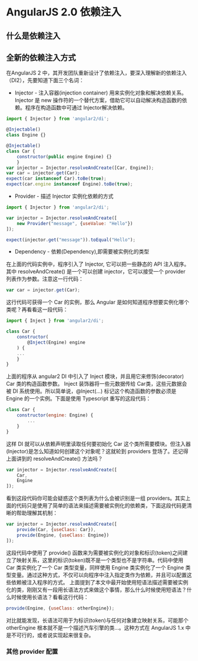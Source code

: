 # AngularJS 2.0 依赖注入

## 什么是依赖注入

## 全新的依赖注入方式
在AngularJS 2 中，其开发团队重新设计了依赖注入，要深入理解新的依赖注入（DI2），先要知道下面三个名词：

* Injector - 注入容器(injection container) 用来实例化对象和解决依赖关系。Injector 是 new 操作符的一个替代方案，借助它可以自动解决构造函数的依赖。程序在构造函数中可通过 Injector解决依赖。

```javascript
import { Injector } from 'angular2/di';

@Injectable()
class Engine {}

@Injectable()
class Car {
    constructor(public engine Engine) {}
    }
var injector = Injector.resolveAndCreate([Car, Engine]);
var car = injector.get(Car);
expect(car instanceof Car).toBe(true);
expect(car.engine instanceof Engine).toBe(true);
```

* Provider - 描述 Injector 实例化依赖的方式

```javascript
import { Injector } from 'angular2/di';

var injector = Injector.resolveAndCreate([
    new Provider("message", {useValue: "Hello"})
]);

expect(injector.get("message")).toEqual("Hello");
```

* Dependency - 依赖(Dependency),即需要被实例化的类型

在上面的代码实例中，程序引入了 Injector, 它可以把一些静态的 API 注入程序。其中 resolveAndCreate() 是一个可以创建 injector，它可以接受一个 provider 列表作为参数。注意这一行代码：

```javascript
var car = injector.get(Car);
```

这行代码可获得一个 Car 的实例，那么 Angular 是如何知道程序想要实例化哪个类呢？再看看这一段代码：

```javascript
import { Inject } from 'angular2/di';

class Car {
    constructor(
        @Inject(Engine) engine
    ) {
    ...
    }
}
```

上面的程序从 angular2 DI 中引入了 Inject 模块，并且用它来修饰(decorator) Car 类的构造函数参数。 Inject 装饰器将一些元数据传给 Car类，这些元数据会被 DI 系统使用。所以简单说，@Inject(...) 标记这个构造函数的参数必须是 Engine 的一个实例。下面是使用 Typescript 重写的这段代码：

```javascript
class Car {
    constructor(engine: Engine) {
        ...
    }
}
```
这样 DI 就可以从依赖声明里读取任何要初始化 Car 这个类所需要模块。但注入器(Injector)是怎么知道如何创建这个对象呢？这就轮到 providers 登场了。还记得上面讲到的 resolveAndCreate() 方法吗？
```javascript
var injector = Injector.resolveAndCreate([
    Car,
    Engine
]);
```
看到这段代码你可能会疑惑这个类列表为什么会被识别是一组 providers。其实上面的代码只是使用了简单的语法来描述需要被实例化的依赖类，下面这段代码更清晰的帮助理解其机制：
```javascript
var injector = Injector.resolveAndCreate([
    provide(Car, {useClass: Car}),
    provide(Engine, {useClass: Engine})
]);
```
这段代码中使用了 provide() 函数来为需要被实例化的对象和标识(token)之间建立了映射关系，这里的标识(token)既不是一个类型也不是字符串。代码中使用 Car 类实例化了一个 Car 类型变量，同样使用 Engine 类实例化了一个 Engine 类型变量。通过这种方式，不仅可以向程序中注入指定类作为依赖，并且可以配置这些依赖被注入程序的方式。
上面提到了本文中最开始使用短语法描述需要被实例化的类，刚刚又有一段用长语法方式来做这个事情，那么什么时候使用短语法？什么时候使用长语法？看看这行代码：
```javascript
provide(Engine, {useClass: otherEngine});
```
对比就能发现，长语法可用于为标识(token)与任何对象建立映射关系，可能那个 otherEngine 根本就不是一个描述汽车引擎的类...。这种方式在 AngularJS 1.x 中是不可行的，或者说实现起来很复杂。

### 其他 provider 配置

